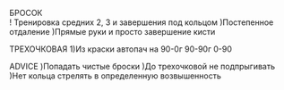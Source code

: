 БРОСОК  
! Тренировка средних 2, 3 и завершения под кольцом
)Постепенное отдаление
)Прямые руки и просто завершение кисти
  
ТРЕХОЧКОВАЯ
1)Из краски автопач на 90-0г 90-90г 0-90
  
  
ADVICE
)Попадать чистые броски
)До трехочковой не подпрыгивать
)Нет кольца стрелять в определенную возвышенность